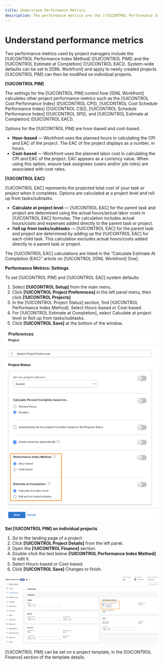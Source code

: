 ```yaml
---
title: Understand Performance Metrics
description: The performance metrics are the [!UICONTROL Performance Index Method] ([!UICONTROL PIM]) and the [!UICONTROL Estimate at Completion] ([!UICONTROL EAC]).
---
```

# Understand performance metrics

Two performance metrics used by project managers include the [!UICONTROL Performance Index Method] ([!UICONTROL PIM]) and the [!UICONTROL Estimate at Completion] ([!UICONTROL EAC]). System-wide defaults can be set in [!DNL Workfront] and apply to newly created projects. [!UICONTROL PIM] can then be modified on individual projects.

**[!UICONTROL PIM]**

The settings for the [!UICONTROL PIM] control how [!DNL Workfront] calculates other project performance metrics such as the [!UICONTROL Cost Performance Index] ([!UICONTROL CPI]), [!UICONTROL Cost Schedule Performance Index] ([!UICONTROL CSI]), [!UICONTROL Schedule Performance Index] ([!UICONTROL SPI]), and [!UICONTROL Estimate at Completion] ([!UICONTROL EAC]).

Options for the [!UICONTROL PIM] are hour-based and cost-based.

* **Hour-based** — Workfront uses the planned hours in calculating the CPI and EAC of the project. The EAC of the project displays as a number, in hours.
* **Cost-based** — Workfront uses the planned labor cost in calculating the CPI and EAC of the project. EAC appears as a currency value. When using this option, ensure task assignees (users and/or job roles) are associated with cost rates.

**[!UICONTROL EAC]**

[!UICONTROL EAC] represents the projected total cost of your task or project when it completes. Options are calculated at a project level and roll up from tasks/subtasks.

* **Calculate at project level** — [!UICONTROL EAC] for the parent task and project are determined using the actual hours/actual labor costs in [!UICONTROL EAC] formulas. The calculation includes actual hours/costs and expenses added directly to the parent task or project.
* R**oll up from tasks/subtasks** — [!UICONTROL EAC] for the parent task and project are determined by adding up the [!UICONTROL EAC] for each child task. This calculation excludes actual hours/costs added directly to a parent task or project.

The [!UICONTROL EAC] calculations are listed in the “Calculate Estimate At Completion (EAC)” <!-- link to article -->article on [!UICONTROL [!DNL Workfront] One].

**Performance Metrics: Settings**

To set [!UICONTROL PIM] and [!UICONTROL EAC] system defaults:

1. Select **[!UICONTROL Setup]** from the main menu.
1. Click **[!UICONTROL Project Preferences]** in the left panel menu, then click **[!UICONTROL Projects]**
1. In the [!UICONTROL Project Status] section, find [!UICONTROL Performance Index Method]. Select Hours-based or Cost-based.
1. For [!UICONTROL Estimate at Completion], select Calculate at project level or Roll up from tasks/subtasks.
1. Click **[!UICONTROL Save]** at the bottom of the window.

![An image of the [!UICONTROL Project Preferences] screen](assets/setting-up-finances-1.png)

**Set [!UICONTROL PIM] on individual projects**

1. Go to the landing page of a project.
1. Click **[!UICONTROL Project Details]** from the left panel.
1. Open the **[!UICONTROL Finance]** section.
1. Double-click the text below **[!UICONTROL Performance Index Method]** to edit it.
1. Select Hours-based or Cost-based. 
1. Click **[!UICONTROL Save]** Changes to finish.

![An image of the [!UICONTROL Project Details] screen](assets/setting-up-finances-2.png)

[!UICONTROL PIM] can be set on a project template, in the [!UICONTROL Finance] section of the template details.
